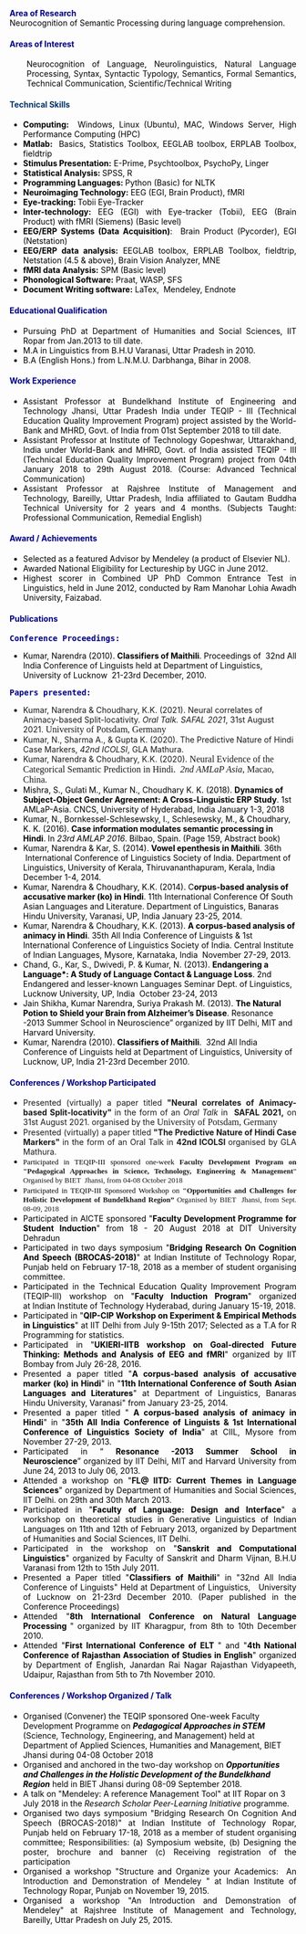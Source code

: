 <p style="text-align: justify;"><span style="color: #000080;"><strong>Area of Research</strong></span><br /><span style="color: #000000;">Neurocognition of Semantic Processing during language comprehension.</span></p>
<h4 style="text-align: justify;"><span style="color: #000080;">Areas of Interest</span></h4>
<p style="padding-left: 30px; text-align: justify;"><span style="color: #000000;">Neurocognition of Language, Neurolinguistics, Natural Language Processing, Syntax, Syntactic Typology, Semantics, Formal Semantics, Technical Communication, Scientific/Technical Writing</span></p>
<h4 style="text-align: justify;"><span style="color: #003366;">Technical Skills</span></h4>
<ul>
<li style="text-align: justify;"><span style="color: #000000;"><strong>Computing:</strong>  Windows, Linux (Ubuntu), MAC, Windows Server, High Performance Computing (HPC)</span></li>
<li style="text-align: justify;"><span style="color: #000000;"><strong>Matlab:  </strong>Basics, Statistics Toolbox, EEGLAB toolbox, ERPLAB Toolbox, fieldtrip</span></li>
<li style="text-align: justify;"><span style="color: #000000;"><strong>Stimulus Presentation:</strong> E-Prime, Psychtoolbox, PsychoPy, Linger</span></li>
<li style="text-align: justify;"><span style="color: #000000;"><strong>Statistical Analysis: </strong>SPSS, R </span></li>
<li style="text-align: justify;"><span style="color: #000000;"><strong>Programming Languages: </strong>Python (Basic) for NLTK</span></li>
<li style="text-align: justify;"><span style="color: #000000;"><strong>Neuroimaging Technology:</strong> EEG (EGI, Brain Product), fMRI </span></li>
<li style="text-align: justify;"><span style="color: #000000;"><strong>Eye-tracking: </strong>Tobii Eye-Tracker</span></li>
<li style="text-align: justify;"><span style="color: #000000;"><strong>Inter-technology:</strong> EEG (EGI) with Eye-tracker (Tobii), EEG (Brain Product) with fMRI (Siemens) (Basic level)</span></li>
<li style="text-align: justify;"><span style="color: #000000;"><strong>EEG/ERP Systems (Data Acquisition)</strong>:  Brain Product (Pycorder), EGI (Netstation)      </span></li>
<li style="text-align: justify;"><span style="color: #000000;"><strong>EEG/ERP data analysis:</strong> EEGLAB toolbox, ERPLAB Toolbox, fieldtrip, Netstation (4.5 &amp; above), Brain Vision Analyzer, MNE</span></li>
<li style="text-align: justify;"><span style="color: #000000;"><strong>fMRI data Analysis:</strong> SPM (Basic level)</span></li>
<li style="text-align: justify;"><span style="color: #000000;"><strong>Phonological Software:</strong> Praat, WASP, SFS</span></li>
<li style="text-align: justify;"><span style="color: #000000;"><strong>Document Writing software:</strong> LaTex,  Mendeley, Endnote    </span></li>
</ul>
<h4 style="text-align: justify;"><span style="color: #000080;">Educational Qualification</span></h4>
<ul style="text-align: justify;">
<li><span style="color: #000000;">Pursuing PhD at Department of Humanities and Social Sciences, IIT Ropar from Jan.2013 to till date.</span></li>
<li><span style="color: #000000;">M.A in Linguistics from B.H.U Varanasi, Uttar Pradesh in 2010.</span></li>
<li><span style="color: #000000;">B.A (English Hons.) from L.N.M.U. Darbhanga, Bihar in 2008.</span></li>
</ul>
<h4 style="text-align: justify;"><span style="color: #000080;"><strong>Work Experience</strong></span></h4>
<ul style="text-align: justify;">
<li><span style="color: #000000;">Assistant Professor at Bundelkhand Institute of Engineering and Technology Jhansi, Uttar Pradesh India under TEQIP - III (Technical Education Quality Improvement Program) project assisted by the World-Bank and MHRD, Govt. of India from 01st September 2018 to till date.</span></li>
<li><span style="color: #000000;">Assistant Professor at Institute of Technology Gopeshwar, Uttarakhand, India under World-Bank and MHRD, Govt. of India assisted TEQIP - III (Technical Education Quality Improvement Program) project from 04th January 2018 to 29th August 2018. (Course: Advanced Technical Communication)</span></li>
<li><span style="color: #000000;">Assistant Professor at Rajshree Institute of Management and Technology, Bareilly, Uttar Pradesh, India affiliated to Gautam Buddha Technical University for 2 years and 4 months. (Subjects Taught: Professional Communication, Remedial English)</span></li>
</ul>
<h4 style="text-align: justify;"><span style="color: #000080;"><strong>Award / Achievements</strong></span></h4>
<ul style="text-align: justify;">
<li><span style="color: #000000;">Selected as a featured Advisor by Mendeley (a product of Elsevier NL).</span></li>
<li><span style="color: #000000;">Awarded National Eligibility for Lectureship by UGC in June 2012.</span></li>
<li><span style="color: #000000;">Highest scorer in Combined UP PhD Common Entrance Test in Linguistics, held in June 2012, conducted by Ram Manohar Lohia Awadh University, Faizabad.</span></li>
</ul>
<h4><span style="color: #000080;"><strong>Publications</strong></span></h4>
<pre><strong><span style="color: #000080;">Conference Proceedings:</span></strong></pre>
<ul>
<li><span style="color: #000000;">Kumar, Narendra (2010). <strong>Classifiers of Maithili</strong>. Proceedings of  32nd All India Conference of Linguists held at Department of Linguistics, University of Lucknow  21-23rd December, 2010.</span></li>
</ul>
<pre><strong><span style="color: #000080;">Papers presented:</span></strong></pre>
<ul>
<li>Kumar, Narendra &amp; Choudhary, K.K. (2021). Neural correlates of Animacy-based Split-locativity. <i>Oral Talk. SAFAL 2021</i>, 31st August 2021. <span style="font-family: georgia, serif; font-size: medium;">University of Potsdam, Germany</span></li>
<li>Kumar, N., Sharma A., &amp; Gupta K. (2020). The Predictive Nature of Hindi Case Markers, <i>42nd ICOLSI</i>, GLA Mathura.</li>
<li>Kumar, Narendra &amp; Choudhary, K.K. (2020). <span style="font-family: georgia, serif; font-size: medium;">Neural Evidence of the Categorical Semantic Prediction in Hindi. </span> <span style="font-family: georgia, serif; font-size: medium;"><i>2nd AMLaP Asia</i>, </span><span style="font-family: georgia, serif; font-size: medium;">Macao, China. </span></li>
<li><span style="color: #000000;">Mishra, S., Gulati M., Kumar N., Choudhary K. K. (2018). <strong>Dynamics of Subject-Object Gender Agreement: A Cross-Linguistic ERP Study</strong>. 1st AMLaP-Asia. CNCS, University of Hyderabad, India January 1-3, 2018</span></li>
<li><span style="color: #000000;">Kumar, N., Bornkessel-Schlesewsky, I., Schlesewsky, M., &amp; Choudhary, K. K. (2016). <strong>Case information modulates semantic processing in Hindi</strong>. In <em>23rd AMLAP 2016</em>. Bilbao, Spain. (Page 159, Abstract book)</span></li>
<li><span style="color: #000000;">Kumar, Narendra &amp; Kar, S. (2014). <strong>Vowel epenthesis in Maithili</strong>. 36th  International Conference of Linguistics Society of India. Department of Linguistics, University of Kerala, Thiruvananthapuram, Kerala, India December 1-4, 2014. </span></li>
<li><span style="color: #000000;">Kumar, Narendra &amp; Choudhary, K.K. (2014). C<strong>orpus-based analysis of accusative marker (ko) in Hindi</strong>. 11th International Conference Of South Asian Languages and Literature. Department of Linguistics, Banaras Hindu University, Varanasi, UP, India January 23-25, 2014. </span></li>
<li><span style="color: #000000;">Kumar, Narendra &amp; Choudhary, K.K. (2013). <strong>A corpus-based analysis of animacy in Hindi</strong>. 35th All India Conference of Linguists &amp; 1st International Conference of Linguistics Society of India. Central Institute of Indian Languages, Mysore, Karnataka, India  November 27-29, 2013.</span></li>
<li><span style="color: #000000;">Chand, G., Kar, S., Dwivedi, P. &amp; Kumar, N. (2013). <strong>Endangering a Language*: A Study of Language Contact &amp; Language Loss</strong>. 2nd Endangered and lesser-known Languages Seminar Dept. of Linguistics, Lucknow University, UP, India  October 23-24, 2013</span></li>
<li><span style="color: #000000;">Jain Shikha, Kumar Narendra, Suriya Prakash M. (2013). <strong>The Natural Potion to Shield your Brain from Alzheimer’s Disease</strong>. Resonance -2013 Summer School in Neuroscience” organized by IIT Delhi, MIT and Harvard University.</span></li>
<li><span style="color: #000000;">Kumar, Narendra (2010). <strong>Classifiers of Maithili</strong>.  32nd All India Conference of Linguists held at Department of Linguistics, University of Lucknow, UP, India 21-23rd December 2010</span>.</li>
</ul>
<h4 style="text-align: justify;"><span style="color: #000080;"><strong>Conferences / Workshop Participated</strong></span></h4>
<ul style="text-align: justify;">
<li>Presented (virtually) a paper titled <b>"Neural correlates of Animacy-based Split-locativity" </b>in the form of an <i>Oral Talk </i>in<i>  </i><b>SAFAL 2021,</b> on 31st August 2021. organised by the <span style="font-family: georgia, serif; font-size: medium;">University of Potsdam, Germany</span></li>
<li>Presented (virtually) a paper titled <b>"The Predictive Nature of Hindi Case Markers" </b>in the form of an Oral Talk in <b>42nd ICOLSI </b>organised by GLA Mathura.</li>
<li><span style="color: #000000; font-family: georgia, serif; font-size: small;">Participated in TEQIP-III sponsored one-week </span><span style="font-family: georgia, serif; font-size: small;"><b>Faculty</b><b> Development Program on "Pedagogical Approaches in Science, Technology, Engineering &amp; Management</b>” Organised by BIET  Jhansi, from 04-08 October 2018</span></li>
<li><span style="font-size: small;"><span style="color: #000000; font-family: georgia, serif;">Participated in <span lang="EN-US">TEQIP-III Sponsored Workshop on<b> </b></span></span><span lang="EN-US"><span style="font-family: georgia, serif;"><b>"Opportunities and Challenges for Holistic Development of Bundelkhand Region” </b>Organised by BIET  Jhansi, from Sept. 08-09, 2018</span></span></span></li>
<li><span style="color: #000000;">Participated in AICTE sponsored "<strong>Faculty Development Programme for Student Induction</strong>" from 18 - 20 August 2018 at DIT University Dehradun</span></li>
<li><span style="color: #000000;">Participated in two days symposium "<strong>Bridging Research On Cognition And Speech (BROCAS-2018)</strong>" at Indian Institute of Technology Ropar, Punjab held on February 17-18, 2018 as a member of student organising committee.</span></li>
<li><span style="color: #000000;">Participated in the Technical Education Quality Improvement Program (TEQIP-III) workshop on "<strong>Faculty Induction Program</strong>" organized at Indian Institute of Technology Hyderabad, during January 15-19, 2018.</span></li>
<li><span style="color: #000000;">Participated in "<strong>QIP-CIP Workshop on Experiment &amp; Empirical Methods in Linguistics</strong>" at IIT Delhi from July 9-15th 2017; Selected as a T.A for R Programming for statistics. </span></li>
<li><span style="color: #000000;">Participated in "<strong>UKIERI-IITB workshop on Goal-directed Future Thinking: Methods and Analysis of EEG and fMRI</strong>" organized by IIT Bombay from July 26-28, 2016.</span></li>
<li><span style="color: #000000;">Presented a paper titled "<strong>A corpus-based analysis of accusative marker (ko) in Hindi</strong>" in "<strong>11th International Conference of South Asian Languages and Literatures</strong>" at Department of Linguistics, Banaras Hindu University, Varanasi" from January 23-25, 2014. </span></li>
<li><span style="color: #000000;">Presented a paper titled " <strong>A corpus-based analysis of animacy in Hindi</strong>" in "<strong>35th All India Conference of Linguists &amp; 1st International Conference of Linguistics Society of India</strong>" at CIIL, Mysore from November 27-29, 2013.</span></li>
<li><span style="color: #000000;">Participated in “ <strong>Resonance -2013 Summer School in Neuroscience</strong>” organized by IIT Delhi, MIT and Harvard University from June 24, 2013 to July 06, 2013. </span></li>
<li><span style="color: #000000;">Attended a workshop on "<strong>FL@ IITD: Current Themes in Language Sciences</strong>" organized by Department of Humanities and Social Sciences, IIT Delhi. on 29th and 30th March 2013. </span></li>
<li><span style="color: #000000;">Participated in "<strong>Faculty of Language: Design and Interface</strong>" a workshop on theoretical studies in Generative Linguistics of Indian Languages on 11th and 12th of February 2013, organized by Department of Humanities and Social Sciences, IIT Delhi.</span></li>
<li><span style="color: #000000;">Participated in the workshop on "<strong>Sanskrit and Computational Linguistics</strong>" organized by Faculty of Sanskrit and Dharm Vijnan, B.H.U Varanasi from 12th to 15th July 2011. </span></li>
<li><span style="color: #000000;">Presented a Paper titled "<strong>Classifiers of Maithili</strong>" in "32nd All India Conference of Linguists" Held at Department of Linguistics,   University of Lucknow on 21-23rd December 2010. (Paper published in the Conference Proceedings) </span></li>
<li><span style="color: #000000;">Attended "<strong>8th International Conference on Natural Language Processing </strong>" organized by IIT Kharagpur, from 8th to 10th December 2010.</span></li>
<li><span style="color: #000000;">Attended "<strong>First International Conference of ELT </strong>" and "<strong>4th National Conference of Rajasthan Association of Studies in English</strong>" organized by Department of English, Janardan Rai Nagar Rajasthan Vidyapeeth, Udaipur, Rajasthan from 5th to 7th November 2010.</span></li>
</ul>
<h4><span style="color: #000080;"><strong>Conferences / Workshop Organized / Talk</strong></span></h4>
<ul>
<li><span style="color: #000000;">Organised (Convener) the TEQIP sponsored One-week Faculty Development Programme on <em><strong>Pedagogical Approaches in STEM </strong></em>(Science, Technology, Engineering, and Management) </span><span style="color: #000000;">held at Department of Applied Sciences, Humanities and Management, BIET Jhansi during 04-08 October 2018</span></li>
<li><span style="color: #000000;">Organised and anchored in the two-day workshop on <em><strong>Opportunities and Challenges in the Holistic Development of the Bundelkhand Region</strong></em> held in BIET Jhansi during 08-09 September 2018.</span></li>
<li><span style="color: #000000;">A talk on "Mendeley: A reference Management Tool" at IIT Ropar on 3 July 2018 in the <em>Research Scholar Peer-Learning Initiative</em> programme.</span></li>
<li style="text-align: justify;"><span style="color: #000000;">Organised two days symposium "Bridging Research On Cognition And Speech (BROCAS-2018)" at Indian Institute of Technology Ropar, Punjab held on February 17-18, 2018 as a member of student organising committee; Responsibilities: (a) Symposium website, (b) Designing the poster, brochure and banner (c) Receiving registration of the participation</span></li>
<li style="text-align: justify;"><span style="color: #000000;">Organised a workshop "Structure and Organize your Academics:  An Introduction and Demonstration of Mendeley " at Indian Institute of Technology Ropar, Punjab on November 19, 2015.</span></li>
<li style="text-align: justify;"><span style="color: #000000;">Organised a workshop "An Introduction and Demonstration of Mendeley" at Rajshree Institute of Management and Technology, Bareilly, Uttar Pradesh on July 25, 2015.</span></li>
</ul>
